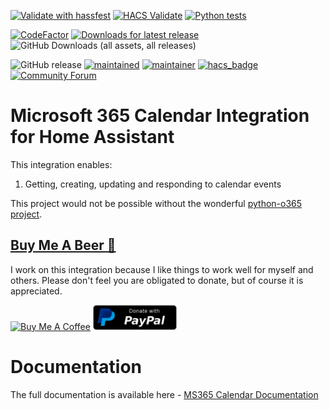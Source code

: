 [![Validate with hassfest](https://github.com/RogerSelwyn/ms365-calendar/actions/workflows/hassfest.yaml/badge.svg)](https://github.com/RogerSelwyn/ms365-calendar/actions/workflows/hassfest.yaml) [![HACS Validate](https://github.com/RogerSelwyn/ms365-calendar/actions/workflows/hacs.yaml/badge.svg)](https://github.com/RogerSelwyn/ms365-calendar/actions/workflows/hacs.yaml) [![Python tests](https://github.com/RogerSelwyn/MS365-Calendar/actions/workflows/test.yaml/badge.svg)](https://github.com/RogerSelwyn/MS365-Calendar/actions/workflows/test.yaml)

[![CodeFactor](https://www.codefactor.io/repository/github/rogerselwyn/ms365-calendar/badge)](https://www.codefactor.io/repository/github/rogerselwyn/ms365-calendar) [![Downloads for latest release](https://img.shields.io/github/downloads/RogerSelwyn/ms365-calendar/latest/total.svg)](https://github.com/RogerSelwyn/ms365-calendar/releases/latest) ![GitHub Downloads (all assets, all releases)](https://img.shields.io/github/downloads/RogerSelwyn/MS365-Calendar/total?label=downloads%40all)


![GitHub release](https://img.shields.io/github/v/release/RogerSelwyn/ms365-calendar) [![maintained](https://img.shields.io/maintenance/yes/2024.svg)](#) [![maintainer](https://img.shields.io/badge/maintainer-%20%40RogerSelwyn-blue.svg)](https://github.com/RogerSelwyn) [![hacs_badge](https://img.shields.io/badge/HACS-Default-41BDF5.svg)](https://github.com/hacs/integration) [![Community Forum](https://img.shields.io/badge/community-forum-brightgreen.svg)](https://community.home-assistant.io/t/office-365-calendar-access)

# Microsoft 365 Calendar Integration for Home Assistant

This integration enables:
1. Getting, creating, updating and responding to calendar events

This project would not be possible without the wonderful [python-o365 project](https://github.com/O365/python-o365).

## [Buy Me A Beer 🍻](https://buymeacoffee.com/rogtp)
I work on this integration because I like things to work well for myself and others. Please don't feel you are obligated to donate, but of course it is appreciated.

<a href="https://www.buymeacoffee.com/rogtp" target="_blank"><img src="https://cdn.buymeacoffee.com/buttons/default-orange.png" alt="Buy Me A Coffee" height="41" width="174"></a> 
<a href="https://www.paypal.com/donate/?hosted_button_id=F7TGHNGH7A526">
  <img src="https://github.com/RogerSelwyn/actions/blob/e82dab9e5643bbb82e182215a748a3024e3e7eac/images/paypal-donate-button.png" alt="Donate with PayPal" height="40"/>
</a>

# Documentation

The full documentation is available here - [MS365 Calendar Documentation](https://rogerselwyn.github.io/MS365-Calendar/)
